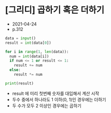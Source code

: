 # [그리디] 곱하기 혹은 더하기

- 2021-04-24
- p.312

```python
data = input()
result = int(data[0])

for i in range(1, len(data)):
  num = int(data[i])
  if num <= 1 or result <= 1:
    result += num
  else:
    result *= num

print(result)
```

- result 에 미리 첫번째 숫자를 대입해서 계산 시작
- 두수 중에서 하나라도 1 이하(0, 1)인 경우에는 더하기
- 두 수가 모두 2 이상인 경우에는 곱하기
